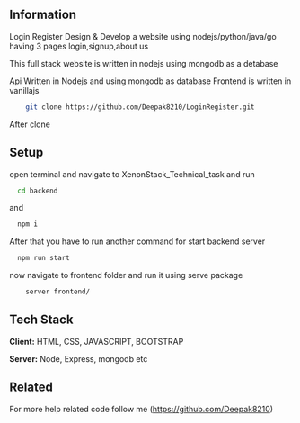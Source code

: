 
## Information

Login Register
Design & Develop a website using nodejs/python/java/go having 3 pages login,signup,about us

This full stack website is written in nodejs using mongodb as a detabase 

Api Written in Nodejs and using mongodb as database
Frontend is written in vanillajs


```bash
    git clone https://github.com/Deepak8210/LoginRegister.git
```
After clone

## Setup

open terminal and navigate to XenonStack_Technical_task and run

```bash
  cd backend
```
and 
```bash
  npm i 
```

After that you have to run another command for start backend server

```bash
  npm run start
```

now navigate to frontend folder and run it using serve package 

```bash
    server frontend/
```


## Tech Stack

**Client:** HTML, CSS, JAVASCRIPT, BOOTSTRAP

**Server:** Node, Express, mongodb etc


## Related

For more help related code follow me 
(https://github.com/Deepak8210)
